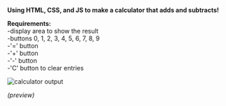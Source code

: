 <strong>Using HTML, CSS, and JS to make a calculator that adds and subtracts!</strong>

<strong>Requirements:</strong><br>
-display area to show the result<br>
-buttons 0, 1, 2, 3, 4, 5, 6, 7, 8, 9<br>
-'=' button <br>
-'+' button<br>
-'-' button<br>
-'C' button to clear entries<br>

![calculator output](https://cloud.githubusercontent.com/assets/10386036/19862973/d2ffc216-9f68-11e6-9104-34864264dd63.png)

<em> (preview)<em>
